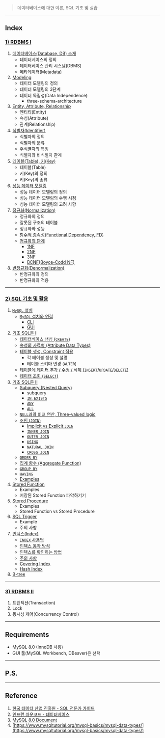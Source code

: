 > 데이터베이스에 대한 이론, SQL 기초 및 실습

---

## Index

### [1) RDBMS I](https://github.com/seungki1011/Data-Engineering/blob/main/database/sql/(001)%20Relational%20Database.md)

1. [데이터베이스(Database, DB) 소개](https://github.com/seungki1011/Data-Engineering/blob/main/database/sql/(001)%20Relational%20Database.md#1-%EB%8D%B0%EC%9D%B4%ED%84%B0%EB%B2%A0%EC%9D%B4%EC%8A%A4database-%EC%86%8C%EA%B0%9C)
   * 데이터베이스의 정의
   * 데이터베이스 관리 시스템(DBMS)
   * 메타데이터(Metadata)
2. [Modeling](https://github.com/seungki1011/Data-Engineering/blob/main/database/sql/(001)%20Relational%20Database.md#2-modeling)
   * 데이터 모델링의 정의
   * 데이터 모델링의 3단계
   * 데이터 독립성(Data Independence)
     * three-schema-architecture
3. [Entity, Attribute, Relationship](https://github.com/seungki1011/Data-Engineering/blob/main/database/sql/(001)%20Relational%20Database.md#3-entity-attribute-relationship)
   * 엔티티(Entity)
   * 속성(Attribute)
   * 관계(Relationship)
4. [식별자(Identifier)](https://github.com/seungki1011/Data-Engineering/blob/main/database/sql/(001)%20Relational%20Database.md#4-%EC%8B%9D%EB%B3%84%EC%9E%90identifier)
   * 식별자의 정의
   * 식별자의 분류
   * 주식별자의 특징
   * 식별자와 비식별자 관계
5. [테이블(Table), 키(Key)](https://github.com/seungki1011/Data-Engineering/blob/main/database/sql/(001)%20Relational%20Database.md#5-%ED%85%8C%EC%9D%B4%EB%B8%94table-%ED%82%A4key)
   * 테이블(Table)
   * 키(Key)의 정의
   * 키(Key)의 종류
6. [성능 데이터 모델링](https://github.com/seungki1011/Data-Engineering/blob/main/database/sql/(001)%20Relational%20Database.md#6-%EC%84%B1%EB%8A%A5-%EB%8D%B0%EC%9D%B4%ED%84%B0-%EB%AA%A8%EB%8D%B8%EB%A7%81)
   * 성능 데이터 모델링의 정의
   * 성능 데이터 모델링의 수행 시점
   * 성능 데이터 모델링의 고려 사항
7. [정규화(Normalization)](https://github.com/seungki1011/Data-Engineering/blob/main/database/sql/(001)%20Relational%20Database.md#7-%EC%A0%95%EA%B7%9C%ED%99%94normalization)
   * 정규화의 정의
   * 잘못된 구조의 테이블
   * 정규화와 성능
   * [함수적 종속성(Functional Dependency, FD)](https://github.com/seungki1011/Data-Engineering/blob/main/database/sql/(001)%20Relational%20Database.md#7-4-%ED%95%A8%EC%88%98%EC%A0%81-%EC%A2%85%EC%86%8D%EC%84%B1functional-dependency-fd)
   * [정규화의 단계](https://github.com/seungki1011/Data-Engineering/blob/main/database/sql/(001)%20Relational%20Database.md#7-5-%EC%A0%95%EA%B7%9C%ED%99%94%EC%9D%98-%EB%8B%A8%EA%B3%84)
     * [1NF](https://github.com/seungki1011/Data-Engineering/blob/main/database/sql/(001)%20Relational%20Database.md#7-5-1-1nf)
     * [2NF](https://github.com/seungki1011/Data-Engineering/blob/main/database/sql/(001)%20Relational%20Database.md#7-5-2-2nf)
     * [3NF](https://github.com/seungki1011/Data-Engineering/blob/main/database/sql/(001)%20Relational%20Database.md#7-5-3-3nf)
     * [BCNF(Boyce-Codd NF)](https://github.com/seungki1011/Data-Engineering/blob/main/database/sql/(001)%20Relational%20Database.md#7-5-4-bcnfboyce-codd-normal-form)
8. [반정규화(Denormalization)](https://github.com/seungki1011/Data-Engineering/blob/main/database/sql/(001)%20Relational%20Database.md#8-%EB%B0%98%EC%A0%95%EA%B7%9C%ED%99%94denormalization)
   * 반정규화의 정의
   * 반정규화의 적용

---

### [2) SQL 기초 및 활용](https://github.com/seungki1011/Data-Engineering/blob/main/database/sql/(002)%20Using%20SQL.md)

1. [```MySQL``` 설치](https://github.com/seungki1011/Data-Engineering/blob/main/database/sql/(002)%20Using%20SQL.md#1-mysql-%EC%84%A4%EC%B9%98%EC%99%80-%EC%84%A4%EC%A0%95)
   * [```MySQL``` 설치와 연결](https://github.com/seungki1011/Data-Engineering/blob/main/database/sql/(002)%20Using%20SQL.md#1-1-mysql-%EC%84%A4%EC%B9%98%EC%99%80-%EC%97%B0%EA%B2%B0)
     * [CLI](https://github.com/seungki1011/Data-Engineering/blob/main/database/sql/(002)%20Using%20SQL.md#1-1-1-cli)
     * [GUI](https://github.com/seungki1011/Data-Engineering/blob/main/database/sql/(002)%20Using%20SQL.md#1-1-2-gui)
1. [기초 SQL문 I](https://github.com/seungki1011/Data-Engineering/blob/main/database/sql/(002)%20Using%20SQL.md#2-%EA%B8%B0%EC%B4%88-sql%EB%AC%B8-i)
   * [데이터베이스 생성 (```CREATE```)](https://github.com/seungki1011/Data-Engineering/blob/main/database/sql/(002)%20Using%20SQL.md#2-1-%EB%8D%B0%EC%9D%B4%ED%84%B0%EB%B2%A0%EC%9D%B4%EC%8A%A4-%EC%83%9D%EC%84%B1)
   * [속성의 자료형 (Attribute Data Types)](https://github.com/seungki1011/Data-Engineering/blob/main/database/sql/(002)%20Using%20SQL.md#2-2-attribute-data-types)
   * [테이블 생성, Constraint 적용](https://github.com/seungki1011/Data-Engineering/blob/main/database/sql/(002)%20Using%20SQL.md#2-3-%ED%85%8C%EC%9D%B4%EB%B8%94-%EC%83%9D%EC%84%B1-constraint-%EC%A0%81%EC%9A%A9)
     * 각 테이블 생성 및 설명
     * 테이블 스키마 변경 (```ALTER```)
   * [테이블에 데이터 추가 / 수정 / 삭제 (```INSERT```/```UPDATE```/```DELETE```)](https://github.com/seungki1011/Data-Engineering/blob/main/database/sql/(002)%20Using%20SQL.md#2-4-%ED%85%8C%EC%9D%B4%EB%B8%94%EC%97%90-%EB%8D%B0%EC%9D%B4%ED%84%B0-%EC%B6%94%EA%B0%80--%EC%88%98%EC%A0%95--%EC%82%AD%EC%A0%9C)
   * [데이터 조회 (```SELECT```)](https://github.com/seungki1011/Data-Engineering/blob/main/database/sql/(002)%20Using%20SQL.md#2-5-%EB%8D%B0%EC%9D%B4%ED%84%B0-%EC%A1%B0%ED%9A%8C-select)
1. [기초 SQL문 II](https://github.com/seungki1011/Data-Engineering/blob/main/database/sql/(002)%20Using%20SQL.md#3-%EA%B8%B0%EC%B4%88-sql%EB%AC%B8-ii)
   * [Subquery (Nested Query)](https://github.com/seungki1011/Data-Engineering/blob/main/database/sql/(002)%20Using%20SQL.md#3-1-subquery-nested-query)
     * subquery
     * [```IN```, ```EXISTS```](https://github.com/seungki1011/Data-Engineering/blob/main/database/sql/(002)%20Using%20SQL.md#3-1-2-in-exists)
     * [```ANY```](https://github.com/seungki1011/Data-Engineering/blob/main/database/sql/(002)%20Using%20SQL.md#3-1-3-any)
     * [```ALL```](https://github.com/seungki1011/Data-Engineering/blob/main/database/sql/(002)%20Using%20SQL.md#3-1-4-all)
   * [```NULL```과의 비교 연산, Three-valued logic](https://github.com/seungki1011/Data-Engineering/blob/main/database/sql/(002)%20Using%20SQL.md#3-2-null%EA%B3%BC%EC%9D%98-%EB%B9%84%EA%B5%90-%EC%97%B0%EC%82%B0-three-valued-logic)
   * [조인 (```JOIN```)](https://github.com/seungki1011/Data-Engineering/blob/main/database/sql/(002)%20Using%20SQL.md#3-3-%EC%A1%B0%EC%9D%B8-join)
     * [Implicit vs Explicit ```JOIN```](https://github.com/seungki1011/Data-Engineering/blob/main/database/sql/(002)%20Using%20SQL.md#3-3-1-implicit-join-vs-explicit-join)
     * [```INNER JOIN```](https://github.com/seungki1011/Data-Engineering/blob/main/database/sql/(002)%20Using%20SQL.md#3-3-2-inner-join)
     * [```OUTER JOIN```](https://github.com/seungki1011/Data-Engineering/blob/main/database/sql/(002)%20Using%20SQL.md#3-3-3-outer-join)
     * [```USING```](https://github.com/seungki1011/Data-Engineering/blob/main/database/sql/(002)%20Using%20SQL.md#3-3-4-using)
     * [```NATURAL JOIN```](https://github.com/seungki1011/Data-Engineering/blob/main/database/sql/(002)%20Using%20SQL.md#3-3-5-natural-join)
     * [```CROSS JOIN```](https://github.com/seungki1011/Data-Engineering/blob/main/database/sql/(002)%20Using%20SQL.md#3-3-6-cross-join)
   * [```ORDER BY```](https://github.com/seungki1011/Data-Engineering/blob/main/database/sql/(002)%20Using%20SQL.md#3-4-order-by)
   * [집계 함수 (Aggregate Function)](https://github.com/seungki1011/Data-Engineering/blob/main/database/sql/(002)%20Using%20SQL.md#3-5-aggregate-function)
   * [```GROUP BY```](https://github.com/seungki1011/Data-Engineering/blob/main/database/sql/(002)%20Using%20SQL.md#3-6-group-by)
   * [```HAVING```](https://github.com/seungki1011/Data-Engineering/blob/main/database/sql/(002)%20Using%20SQL.md#3-7-having)
   * [Examples](https://github.com/seungki1011/Data-Engineering/blob/main/database/sql/(002)%20Using%20SQL.md#3-8-%EC%A1%B0%ED%9A%8C-%EC%A7%91%EA%B3%84-%EC%98%88%EC%8B%9C)
1. [Stored Function](https://github.com/seungki1011/Data-Engineering/blob/main/database/sql/(002)%20Using%20SQL.md#4-stored-function)
   * Examples
   * 저장된 Stored Function 파악하기기 
1. [Stored Procedure](https://github.com/seungki1011/Data-Engineering/blob/main/database/sql/(002)%20Using%20SQL.md#5-stored-procedure)
   * Examples
   * Stored Function vs Stored Procedure
1. [SQL Trigger](https://github.com/seungki1011/Data-Engineering/blob/main/database/sql/(002)%20Using%20SQL.md#6-sql-trigger)
   * Example
   * 주의 사항
1. [인덱스(Index)](https://github.com/seungki1011/Data-Engineering/blob/main/database/sql/(002)%20Using%20SQL.md#7-%EC%9D%B8%EB%8D%B1%EC%8A%A4index)
   * [```INDEX``` 사용법](https://github.com/seungki1011/Data-Engineering/blob/main/database/sql/(002)%20Using%20SQL.md#7-1-index-%EC%82%AC%EC%9A%A9%EB%B2%95)
   * [인덱스 동작 방식](https://github.com/seungki1011/Data-Engineering/blob/main/database/sql/(002)%20Using%20SQL.md#7-2-%EC%9D%B8%EB%8D%B1%EC%8A%A4-%EB%8F%99%EC%9E%91-%EB%B0%A9%EC%8B%9D)
   * [인덱스를 확인하는 방법](https://github.com/seungki1011/Data-Engineering/blob/main/database/sql/(002)%20Using%20SQL.md#7-3-index%EB%A5%BC-%ED%99%95%EC%9D%B8%ED%95%98%EB%8A%94-%EB%B0%A9%EB%B2%95)
   * [주의 사항](https://github.com/seungki1011/Data-Engineering/blob/main/database/sql/(002)%20Using%20SQL.md#7-4-%EC%A3%BC%EC%9D%98-%EC%82%AC%ED%95%AD)
   * [Covering Index](https://github.com/seungki1011/Data-Engineering/blob/main/database/sql/(002)%20Using%20SQL.md#7-5-covering-index)
   * [Hash Index](https://github.com/seungki1011/Data-Engineering/blob/main/database/sql/(002)%20Using%20SQL.md#7-6-hash-index)
1. [B-tree](https://github.com/seungki1011/Data-Engineering/blob/main/database/sql/(002)%20Using%20SQL.md#8-b-tree)

---

### [3) RDBMS II](https://github.com/seungki1011/Data-Engineering/blob/main/database/sql/(003)%20Relational%20Database%202.md)

1. 트랜잭션(Transaction)
2. Lock
3. 동시성 제어(Concurrency Control)



---

## Requirements

* MySQL 8.0 (InnoDB 사용)
* GUI 툴(MySQL Workbench, DBeaver)은 선택

---

## P.S.





---

## Reference

1. [한국 데이터 산업 진흥원 - SQL 전문가 가이드](https://dataonair.or.kr/db-tech-reference/d-guide/sql/)
2. [인프런 쉬운코드 - 데이터베이스](https://www.inflearn.com/course/%EB%B0%B1%EC%97%94%EB%93%9C-%EB%8D%B0%EC%9D%B4%ED%84%B0%EB%B2%A0%EC%9D%B4%EC%8A%A4-%EA%B0%9C%EB%A1%A0/dashboard)
3. [MySQL 8.0 Document](https://dev.mysql.com/doc/mysql-installation-excerpt/8.0/en/macos-installation.html)
4. [https://www.mysqltutorial.org/mysql-basics/mysql-data-types/](https://www.mysqltutorial.org/mysql-basics/mysql-data-types/)

